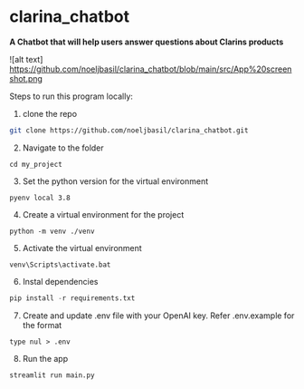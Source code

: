 # clarina_chatbot
**A Chatbot that will help users answer questions about Clarins products**

![alt text] https://github.com/noeljbasil/clarina_chatbot/blob/main/src/App%20screenshot.png

Steps to run this program locally:

1. clone the repo
```sh
git clone https://github.com/noeljbasil/clarina_chatbot.git
```
2. Navigate to the folder
```
cd my_project
```
3. Set the python version for the virtual environment
```
pyenv local 3.8
```
4. Create a virtual environment for the project
```
python -m venv ./venv
```
5. Activate the virtual environment
```
venv\Scripts\activate.bat
```
6. Instal dependencies
```python
pip install -r requirements.txt
```
7. Create and update .env file with your OpenAI key. Refer .env.example for the format
```
type nul > .env
```
8. Run the app
```python
streamlit run main.py
```
